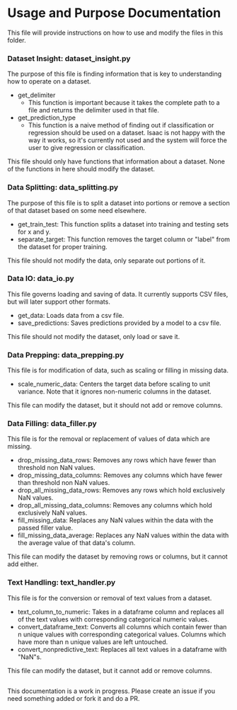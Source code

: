 # Usage and Purpose Documentation
This file will provide instructions on how to use and modify the files in this folder.

### Dataset Insight: dataset_insight.py
The purpose of this file is finding information that is key to understanding how to operate on a dataset.
- get_delimiter
  - This function is important because it takes the complete path to a file and returns the delimiter used
  in that file.
- get_prediction_type
  - This function is a naive method of finding out if classification or regression should be used on a dataset.
  Isaac is not happy with the way it works, so it's currently not used and the system will force the user to
  give regression or classification.

This file should only have functions that information about a dataset. None of the functions in here should
modify the dataset.

### Data Splitting: data_splitting.py
The purpose of this file is to split a dataset into portions or remove a section of that dataset based on some need
elsewhere.
- get_train_test: This function splits a dataset into training and testing sets for x and y.
- separate_target: This function removes the target column or "label" from the dataset for proper training.

This file should not modify the data, only separate out portions of it.

### Data IO: data_io.py
This file governs loading and saving of data. It currently supports CSV files, but will later support other formats.
- get_data: Loads data from a csv file.
- save_predictions: Saves predictions provided by a model to a csv file.

This file should not modify the dataset, only load or save it.

### Data Prepping: data_prepping.py
This file is for modification of data, such as scaling or filling in missing data.
- scale_numeric_data: Centers the target data before scaling to unit variance. Note that it ignores non-numeric
columns in the dataset.

This file can modify the dataset, but it should not add or remove columns.

### Data Filling: data_filler.py
This file is for the removal or replacement of values of data which are missing.
- drop_missing_data_rows: Removes any rows which have fewer than threshold non NaN values.
- drop_missing_data_columns: Removes any columns which have fewer than threshold non NaN values.
- drop_all_missing_data_rows: Removes any rows which hold exclusively NaN values.
- drop_all_missing_data_columns: Removes any columns which hold exclusively NaN values. 
- fill_missing_data: Replaces any NaN values within the data with the passed filler value.
- fill_missing_data_average: Replaces any NaN values within the data with the average value of that data's column. 

This file can modify the dataset by removing rows or columns, but it cannot add either. 

### Text Handling: text_handler.py
This file is for the conversion or removal of text values from a dataset. 
- text_column_to_numeric: Takes in a dataframe column and replaces all of the text values with corresponding categorical numeric values.
- convert_dataframe_text: Converts all columns which contain fewer than n unique values with corresponding categorical values. Columns which have more than n unique values are left untouched. 
- convert_nonpredictive_text: Replaces all text values in a dataframe with "NaN"s.

This file can modify the dataset, but it cannot add or remove columns. 
##
This documentation is a work in progress. Please create an issue if you need something added or fork it and do a PR.
